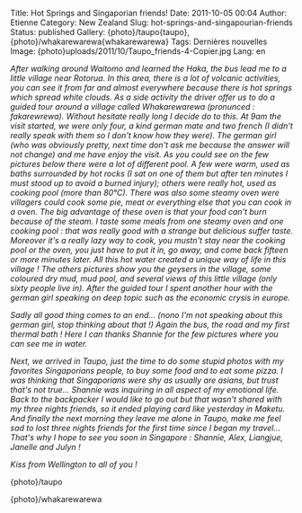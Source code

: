 Title: Hot Springs and Singaporian friends!
Date: 2011-10-05 00:04
Author: Etienne
Category: New Zealand
Slug: hot-springs-and-singapourian-friends
Status: published
Gallery: {photo}/taupo{taupo}, {photo}/whakarewarewa{whakarewarewa}
Tags: Dernières nouvelles
Image: {photo}uploads/2011/10/Taupo_friends-4-Copier.jpg
Lang: en

*After walking around Waitomo
and learned the Haka, the bus lead me to a little village near Rotorua.
In this area, there is a lot of volcanic activities, you can see it from
far and almost everywhere because there is hot springs which spread
white clouds. As a side activity the driver offer us to do a guided tour
around a village called Whakarewarewa (pronunced : fakarewrewa). Without
hesitate really long I decide do to this. At 9am the visit started, we
were only four, a kind german mate and two french (I didn't really speak
with them so I don't know how they were). The german girl (who was
obviously pretty, next time don't ask me because the answer will not
change) and me have enjoy the visit. As you could see on the few
pictures below there were a lot of different pool. A few were warm, used
as baths surrounded by hot rocks (I sat on one of them but after ten
minutes I must stood up to avoid a burned injury); others were really
hot, used as cooking pool (more than 80°C). There was also some steamy
oven were villagers could cook some pie, meat or everything else that
you can cook in a oven. The big advantage of these oven is that your
food can't burn because of the steam. I taste some meals from one steamy
oven and one cooking pool : that was really good with a strange but
delicious suffer taste. Moreover it's a really lazy way to cook, you
mustn't stay near the cooking pool or the oven, you just have to put it
in, go away, and come back fifteen or more minutes later. All this hot
water created a unique way of life in this village ! The others pictures
show you the geysers in the village, some coloured dry mud, mud pool,
and several views of this little village (only sixty people live in).
After the guided tour I spent another hour with the german girl speaking
on deep topic such as the economic crysis in europe.*

*Sadly all good thing comes to an end... (nono I'm not speaking about
this german girl, stop thinking about that !) Again the bus, the road
and my first thermal bath ! Here I can thanks Shannie for the few
pictures where you can see me in water.*

*Next, we arrived in Taupo, just the time to do some stupid photos with
my favorites Singaporians people, to buy some food and to eat some
pizza. I was thinking that Singaporians were shy as usually are asians,
but trust that's not true... Shannie was inquiring in all aspect of my
emotional life. Back to the backpacker I would like to go out but that
wasn't shared with my three nights friends, so it ended playing card
like yesterday in Maketu. And finally the next morning they leave me
alone in Taupo, make me feel sad to lost three nights friends for the
first time since I began my travel... That's why I hope to see you soon
in Singapore : Shannie, Alex, Liangjue, Janelle and Julyn !*

*Kiss from Wellington to all of you !*

{photo}/taupo

{photo}/whakarewarewa
